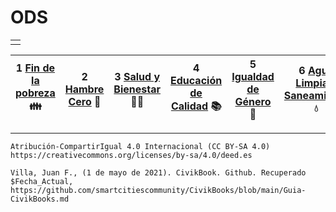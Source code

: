 # ODS



||
| ----- |
||

|**1** [Fin de la pobreza](ODS/1.md) 👪|**2** [Hambre Cero](ODS/2.md) 🍲|**3** [Salud y Bienestar](ODS/3.md) 🧑‍⚕️|**4** [Educación de  Calidad](ODS/4.md) 📚|**5** [Igualdad de Género](ODS/5.md) 👥|**6** [Agua Limpia y Saneamiento](ODS/6.md) 💧|**7** [Energía Asequible y No Contaminante](ODS/7.md) 🔆|:chart_with_upwards_trend:|:gear:|:left_right_arrow:|:cityscape:|:infinity:|:earth_americas:|:fish:|:deciduous_tree:|:dove:|:atom_symbol:|
|------------ | -------------|------------ |------------ | -------------|------------ |------------ | -------------|------------ |------------ | -------------|------------ |------------ | -------------|------------ |------------ | -------------|


---------
```Atribución-CompartirIgual 4.0 Internacional (CC BY-SA 4.0) https://creativecommons.org/licenses/by-sa/4.0/deed.es```

`Villa, Juan F., (1 de mayo de 2021). CivikBook. Github. Recuperado $Fecha_Actual, https://github.com/smartcitiescommunity/CivikBooks/blob/main/Guia-CivikBooks.md`
